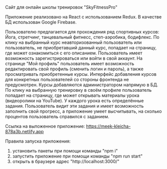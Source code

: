 Cайт для онлайн школы тренировок "SkyFitnessPro"

Приложение реализовано на React с использованием Redux. В качестве БД использован Google Firebase.

Пользователю предлагается для прохождения ряд спортивных курсов: Йога, стретчинг, танцевальный фитнесс, степ-аэробика, бодифлекс.
По клику на выбранный курс неавторизованный пользователь или пользователь, не приобретавший данный курс, попадает на страницу, где может ознакомиться с его описанием.
Пользователь имеет возможность зарегистрироваться или войти в свой аккаунт.
На странице "Мой профиль" пользователь имеет возможность редактировать свой профиль (сменить логин и пароль), а также просматривать приобретенные курсы.
Интерфейс добавления курсов для конкретных пользователей со стороны фронтенда не предусмотрен. Курсы добавляются администратором напрямую в БД.
По клику на выбранную тренировку в своём профиле пользователь попадает на страницу, где может открывать материалы урока (видеоролики на YouTube).
У каждого урока есть определённые задания. Пользователь видит эти задания и имеет возможность заполнить свой прогресс, а приложение умеет высчитывать, на сколько процентов пользователь справился с заданием.

Ссылка на выложенное приложение: https://meek-kleicha-878a3b.netlify.app

Правила запуска приложения:

1. установить пакеты при помощи команды "npm i"
2. запустить приложение при помощи команды "npm run start"
3. открыть в браузере адрес "http://localhost:3000/"
